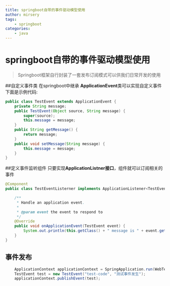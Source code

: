 ```yaml
---
title: springboot自带的事件驱动模型使用
author: mirsery
tags: 
    - springboot
categories: 
    - java  
---
```


# springboot自带的事件驱动模型使用
>  Springboot框架自行封装了一套发布订阅模式可以供我们日常开发的使用

##自定义事件类
在springboot中继承 **ApplicationEvent**类可以实现自定义事件
下面是示例代码:
```java
public class TestEvent extends ApplicationEvent {
    private String message;
    public TestEvent(Object source, String message) {
        super(source);
        this.message = message;
    }
    public String getMessage() {
        return message;
    }
    public void setMessage(String message) {
        this.message = message;
    }
}
```

##定义事件监听组件
只要实现**ApplicationListner<T>接口**，组件就可以订阅相关的事件
```java
@Component
public class TestEventListerner implements ApplicationListener<TestEvent> {

    /**
     * Handle an application event.
     *
     * @param event the event to respond to
     */
    @Override
    public void onApplicationEvent(TestEvent event) {
        System.out.println(this.getClass() + " message is " + event.getMessage() + ", source is :" + event.getSource());
    }
}
```

## 事件发布

```java
    ApplicationContext applicationContext = SpringApplication.run(WebTestApplication.class, args);
    TestEvent test = new TestEvent("test-code", "测试事件发生");
    applicationContext.publishEvent(test);
```
